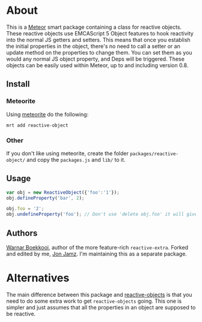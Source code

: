 # About
This is a [Meteor](http://meteor.com/) smart package containing a class for reactive objects.
These reactive objects use EMCAScript 5 Object features to hook reactivity into the normal JS getters and setters.
This means that once you establish the initial properties in the object, there's no need to call a
setter or an update method on the properties to change them. You can set them as you would any normal JS
object property, and Deps will be triggered.
These objects can be easily used within Meteor, up to and including version 0.8.

## Install

### Meteorite
Using [meteorite](http://oortcloud.github.io/meteorite/) do the following:
```
mrt add reactive-object
```

### Other
If you don't like using meteorite, create the folder `packages/reactive-object/` and copy the `packages.js` and `lib/` to it.

## Usage

```javascript
var obj = new ReactiveObject({'foo':'1'});
obj.defineProperty('bar', 2);

obj.foo = '2';
obj.undefineProperty('foo'); // Don't use 'delete obj.foo' it will give strange results
```

## Authors

[Warnar Boekkooi](https://github.com/boekkooi), author of the more feature-rich `reactive-extra`. Forked and edited by me, [Jon Jamz](https://github.com/jonjamz). I'm maintaining this as a separate package.

# Alternatives

The main difference between this package and [reactive-objects](https://github.com/Meteor-Reaction/meteor-reactive-objects/) is that you need to do some extra work to get `reactive-objects` going. This one is simpler and just assumes that all the properties in an object are supposed to be reactive.
